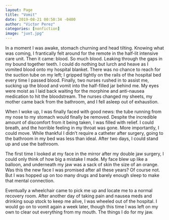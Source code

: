 ```yaml
---
layout: Page
title: "Vomit"
date: 2019-08-21 00:50:34 -0400
author: "Victor Perez"
categories: [nonfiction]
image: "juxt.jpg"
---
```


In a moment I was awake, stomach churning and head tilting. Knowing what was coming, I frantically felt around for the remote in the half-lit intensive care unit. Then it came: blood. So much blood. Leaking through the gaps in my bound together teeth. I could do nothing but lurch and heave as I vomited blood onto my hospital blanket. There was no chance to reach for the suction tube on my left; I gripped tightly on the rails of the hospital bed every time I passed blood. Finally, two nurses rushed in to assist me, sucking up the blood and vomit into the half-filled jar behind me. My eyes were moist as I laid back waiting for the morphine and anti-nausea medication to hit the bloodstream. The nurses changed my sheets, my mother came back from the bathroom, and I fell asleep out of exhaustion.

When I woke up, I was finally faced with good news: the tube running from my nose to my stomach would finally be removed. Despite the incredible amount of discomfort from it being taken, I was filled with relief. I could breath, and the horrible feeling in my throat was gone. More importantly, I could move. While thankful I didn’t require a catheter after surgery, going to the bathroom in my bed was less than ideal. After two days, I could stand up and use the bathroom.

The first time I looked at my face in the mirror after my double jaw surgery, I could only think of how big a mistake I made. My face blew up like a balloon, and underneath my jaw was a sack of skin the size of an orange. Was this the new face I was promised after all these years? Of course not. But I was hopped up on too many drugs and barely enough sleep to make that mental connection.

Eventually a wheelchair came to pick me up and locate me to a normal recovery room. After another day of taking pain and nausea meds and drinking soup stock to keep me alive, I was wheeled out of the hospital. I would go on to vomit again a week later, though this time I was left on my own to clear out everything from my mouth. The things I do for my jaw.
